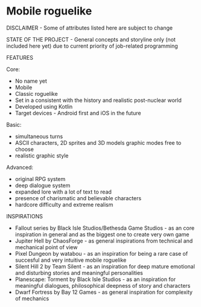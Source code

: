 # Mobile roguelike
DISCLAIMER - Some of attributes listed here are subject to change

STATE OF THE PROJECT - General concepts and storyline only (not included here yet) due to current priority of job-related programming

FEATURES

Core:

- No name yet
- Mobile
- Classic roguelike
- Set in a consistent with the history and realistic post-nuclear world
- Developed using Kotlin
- Target devices - Android first and iOS in the future

Basic:

- simultaneous turns
- ASCII characters, 2D sprites and 3D models graphic modes free to choose
- realistic graphic style

Advanced:

- original RPG system
- deep dialogue system
- expanded lore with a lot of text to read
- presence of charismatic and believable characters
- hardcore difficulty and extreme realism

INSPIRATIONS

- Fallout series by Black Isle Studios/Bethesda Game Studios - as an core inspiration in general and as the biggest one to create very own game
- Jupiter Hell by ChaosForge - as general inspirations from technical and mechanical point of view
- Pixel Dungeon by watabou - as an inspiration for being a rare case of succesful and very intuitive mobile roguelike
- Silent Hill 2 by Team Silent - as an inspiration for deep mature emotional and disturbing stories and meaningful personalities
- Planescape: Torment by Black Isle Studios - as an inspiration for meaningful dialogues, philosophical deepness of story and characters
- Dwarf Fortress by Bay 12 Games - as general inspiration for complexity of mechanics
